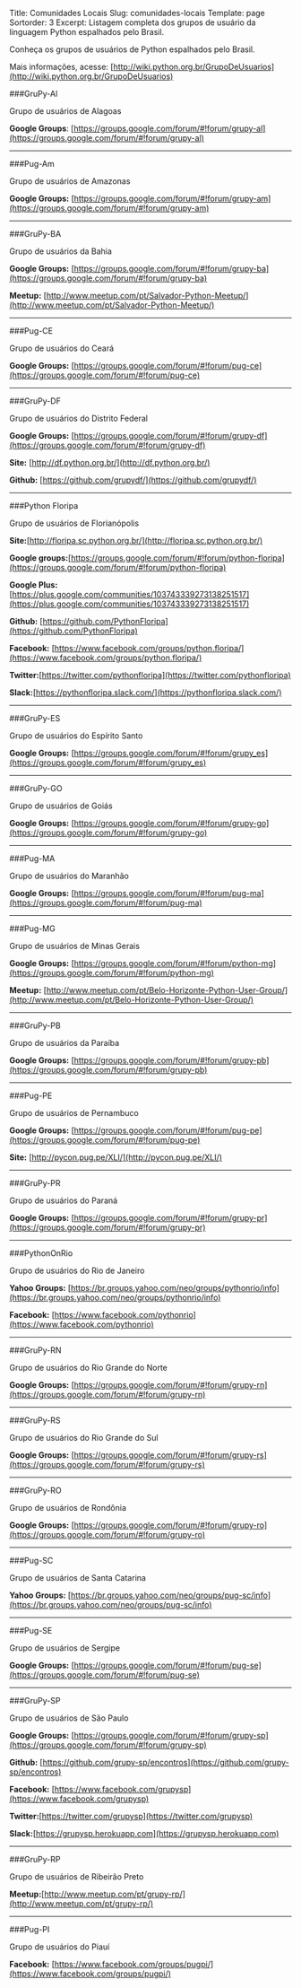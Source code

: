 Title: Comunidades Locais
Slug: comunidades-locais
Template: page
Sortorder: 3
Excerpt: Listagem completa dos grupos de usuário da linguagem Python espalhados pelo Brasil.

Conheça os grupos de usuários de Python espalhados pelo Brasil.

Mais informações, acesse: [http://wiki.python.org.br/GrupoDeUsuarios](http://wiki.python.org.br/GrupoDeUsuarios)

###GruPy-Al

Grupo de usuários de Alagoas

**Google Groups**: [https://groups.google.com/forum/#!forum/grupy-al](https://groups.google.com/forum/#!forum/grupy-al)  

***

###Pug-Am

Grupo de usuários de Amazonas

**Google Groups:** [https://groups.google.com/forum/#!forum/grupy-am](https://groups.google.com/forum/#!forum/grupy-am)  

***

###GruPy-BA

Grupo de usuários da Bahia

**Google Groups:** [https://groups.google.com/forum/#!forum/grupy-ba](https://groups.google.com/forum/#!forum/grupy-ba)  

**Meetup:** [http://www.meetup.com/pt/Salvador-Python-Meetup/](http://www.meetup.com/pt/Salvador-Python-Meetup/)

***

###Pug-CE

Grupo de usuários do Ceará

**Google Groups:** [https://groups.google.com/forum/#!forum/pug-ce](https://groups.google.com/forum/#!forum/pug-ce)  

***

###GruPy-DF

Grupo de usuários do Distrito Federal

**Google Groups:** [https://groups.google.com/forum/#!forum/grupy-df](https://groups.google.com/forum/#!forum/grupy-df)  

**Site:** [http://df.python.org.br/](http://df.python.org.br/)  

**Github:** [https://github.com/grupydf/](https://github.com/grupydf/)

***

###Python Floripa

Grupo de usuários de Florianópolis

**Site:**[http://floripa.sc.python.org.br/](http://floripa.sc.python.org.br/)

**Google groups:**[https://groups.google.com/forum/#!forum/python-floripa](https://groups.google.com/forum/#!forum/python-floripa)

**Google Plus:** [https://plus.google.com/communities/103743339273138251517](https://plus.google.com/communities/103743339273138251517)  

**Github:** [https://github.com/PythonFloripa](https://github.com/PythonFloripa)  

**Facebook:** [https://www.facebook.com/groups/python.floripa/](https://www.facebook.com/groups/python.floripa/)  

**Twitter:**[https://twitter.com/pythonfloripa](https://twitter.com/pythonfloripa)  

**Slack:**[https://pythonfloripa.slack.com/](https://pythonfloripa.slack.com/)  


***

###GruPy-ES

Grupo de usuários do Espírito Santo

**Google Groups:** [https://groups.google.com/forum/#!forum/grupy_es](https://groups.google.com/forum/#!forum/grupy_es)  

***

###GruPy-GO

Grupo de usuários de Goiás

**Google Groups:** [https://groups.google.com/forum/#!forum/grupy-go](https://groups.google.com/forum/#!forum/grupy-go)  

***

###Pug-MA

Grupo de usuários do Maranhão

**Google Groups:** [https://groups.google.com/forum/#!forum/pug-ma](https://groups.google.com/forum/#!forum/pug-ma)  

***

###Pug-MG

Grupo de usuários de Minas Gerais

**Google Groups:** [https://groups.google.com/forum/#!forum/python-mg](https://groups.google.com/forum/#!forum/python-mg)  

**Meetup:** [http://www.meetup.com/pt/Belo-Horizonte-Python-User-Group/](http://www.meetup.com/pt/Belo-Horizonte-Python-User-Group/)

***

###GruPy-PB

Grupo de usuários da Paraíba

**Google Groups:** [https://groups.google.com/forum/#!forum/grupy-pb](https://groups.google.com/forum/#!forum/grupy-pb)  

***

###Pug-PE

Grupo de usuários de Pernambuco

**Google Groups:** [https://groups.google.com/forum/#!forum/pug-pe](https://groups.google.com/forum/#!forum/pug-pe)  

**Site:** [http://pycon.pug.pe/XLI/](http://pycon.pug.pe/XLI/)

***

###GruPy-PR

Grupo de usuários do Paraná

**Google Groups:** [https://groups.google.com/forum/#!forum/grupy-pr](https://groups.google.com/forum/#!forum/grupy-pr)  

***

###PythonOnRio

Grupo de usuários do Rio de Janeiro

**Yahoo Groups:** [https://br.groups.yahoo.com/neo/groups/pythonrio/info](https://br.groups.yahoo.com/neo/groups/pythonrio/info)  

**Facebook:** [https://www.facebook.com/pythonrio](https://www.facebook.com/pythonrio)

***

###GruPy-RN

Grupo de usuários do Rio Grande do Norte

**Google Groups:** [https://groups.google.com/forum/#!forum/grupy-rn](https://groups.google.com/forum/#!forum/grupy-rn)  

***

###GruPy-RS

Grupo de usuários do Rio Grande do Sul

**Google Groups:** [https://groups.google.com/forum/#!forum/grupy-rs](https://groups.google.com/forum/#!forum/grupy-rs)  

***

###GruPy-RO

Grupo de usuários de Rondônia

**Google Groups:** [https://groups.google.com/forum/#!forum/grupy-ro](https://groups.google.com/forum/#!forum/grupy-ro)  

***

###Pug-SC

Grupo de usuários de Santa Catarina

**Yahoo Groups:** [https://br.groups.yahoo.com/neo/groups/pug-sc/info](https://br.groups.yahoo.com/neo/groups/pug-sc/info)  

***

###Pug-SE

Grupo de usuários de Sergipe

**Google Groups:** [https://groups.google.com/forum/#!forum/pug-se](https://groups.google.com/forum/#!forum/pug-se)  

***

###GruPy-SP

Grupo de usuários de São Paulo

**Google Groups:** [https://groups.google.com/forum/#!forum/grupy-sp](https://groups.google.com/forum/#!forum/grupy-sp)  

**Github:** [https://github.com/grupy-sp/encontros](https://github.com/grupy-sp/encontros)  

**Facebook:** [https://www.facebook.com/grupysp](https://www.facebook.com/grupysp)  

**Twitter:**[https://twitter.com/grupysp](https://twitter.com/grupysp)  

**Slack:**[https://grupysp.herokuapp.com](https://grupysp.herokuapp.com)  

***

###GruPy-RP

Grupo de usuários de Ribeirão Preto

**Meetup:**[http://www.meetup.com/pt/grupy-rp/](http://www.meetup.com/pt/grupy-rp/)

***

###Pug-PI

Grupo de usuários do Piauí

**Facebook:** [https://www.facebook.com/groups/pugpi/](https://www.facebook.com/groups/pugpi/)  
